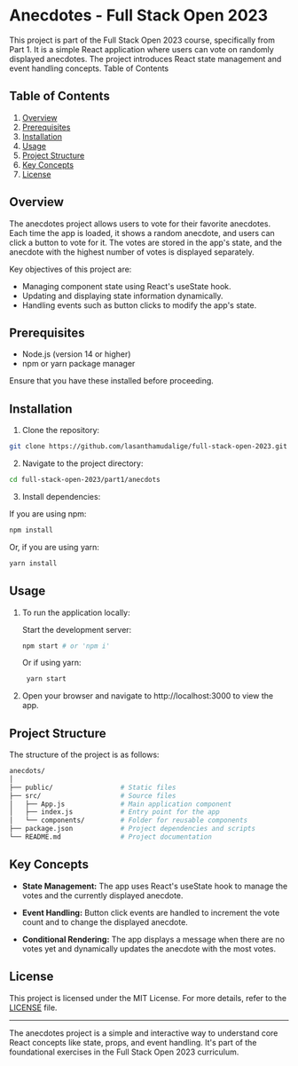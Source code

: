 # Anecdotes - Full Stack Open 2023

This project is part of the Full Stack Open 2023 course, specifically from Part 1. It is a simple React application where users can vote on randomly displayed anecdotes. The project introduces React state management and event handling concepts.
Table of Contents

## Table of Contents

   1. [Overview](#overview)
   2. [Prerequisites](#prerequisites)
   3. [Installation](#installation)
   4. [Usage](#usage)
   5. [Project Structure](#project-structure)
   6. [Key Concepts](#key-concepts)
   7. [License](#license)

## Overview

The anecdotes project allows users to vote for their favorite anecdotes. Each time the app is loaded, it shows a random anecdote, and users can click a button to vote for it. The votes are stored in the app's state, and the anecdote with the highest number of votes is displayed separately.

Key objectives of this project are:

   * Managing component state using React's useState hook.
   * Updating and displaying state information dynamically.
   * Handling events such as button clicks to modify the app's state.

## Prerequisites

   * Node.js (version 14 or higher)
   * npm or yarn package manager

Ensure that you have these installed before proceeding.

## Installation

   1. Clone the repository:
   ```bash
   git clone https://github.com/lasanthamudalige/full-stack-open-2023.git
   ```

   2. Navigate to the project directory:
   ```bash
   cd full-stack-open-2023/part1/anecdots
   ```

   3. Install dependencies:

   If you are using npm:
   ```bash
   npm install
   ```

   Or, if you are using yarn:
   ```bash
   yarn install
   ```

## Usage

1. To run the application locally:

    Start the development server:

    ```bash
   npm start # or 'npm i'
   ```

   Or if using yarn:
   ```bash
    yarn start
   ```

2. Open your browser and navigate to http://localhost:3000 to view the app.

## Project Structure

The structure of the project is as follows:

```bash
anecdots/
│
├── public/                 # Static files
├── src/                    # Source files
│   ├── App.js              # Main application component
│   ├── index.js            # Entry point for the app
│   └── components/         # Folder for reusable components
├── package.json            # Project dependencies and scripts
└── README.md               # Project documentation
```

## Key Concepts

   * **State Management:** The app uses React's useState hook to manage the votes and the currently displayed anecdote.

   * **Event Handling:** Button click events are handled to increment the vote count and to change the displayed anecdote.

   * **Conditional Rendering:** The app displays a message when there are no votes yet and dynamically updates the anecdote with the most votes.

## License

This project is licensed under the MIT License. For more details, refer to the [LICENSE](https://github.com/lasanthamudalige/full-stack-open-2023/blob/main/LICENSE) file.

<!-- This is to add horizontal line -->
---

The anecdotes project is a simple and interactive way to understand core React concepts like state, props, and event handling. It's part of the foundational exercises in the Full Stack Open 2023 curriculum.
